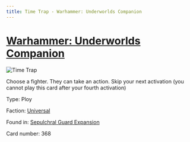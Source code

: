 ```yaml
---
title: Time Trap - Warhammer: Underworlds Companion
---
```


# [Warhammer: Underworlds Companion](https://guidokessels.github.io/wh-underworlds)

  

![Time Trap](https://warhammerunderworlds.com/wp-content/uploads/sites/6/2017/12/368_ENG-Time-Trap.png)

Choose a fighter. They can take an action. Skip your next activation (you cannot play this card after your fourth activation)

Type: Ploy

Faction: [Universal](https://guidokessels.github.io/wh-underworlds/factions/universal)

Found in: [Sepulchral Guard Expansion](https://guidokessels.github.io/wh-underworlds/locations/sepulchral-guard-expansion)

Card number: 368
